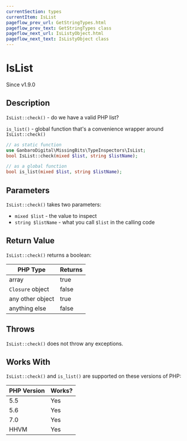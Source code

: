 ```yaml
---
currentSection: types
currentItem: IsList
pageflow_prev_url: GetStringTypes.html
pageflow_prev_text: GetStringTypes class
pageflow_next_url: IsListyObject.html
pageflow_next_text: IsListyObject class
---
```


# IsList

<div class="callout info" markdown="1">
Since v1.9.0
</div>

## Description

`IsList::check()` - do we have a valid PHP list?

`is_list()` - global function that's a convenience wrapper around `IsList::check()`

```php
// as static function
use GanbaroDigital\MissingBits\TypeInspectors\IsList;
bool IsList::check(mixed $list, string $listName);

// as a global function
bool is_list(mixed $list, string $listName);
```

## Parameters

`IsList::check()` takes two parameters:

* `mixed $list` - the value to inspect
* `string $listName` - what you call `$list` in the calling code

## Return Value

`IsList::check()` returns a boolean:

PHP Type | Returns
---------|--------
array    | true
`Closure` object | false
any other object | true
anything else | false

## Throws

`IsList::check()` does not throw any exceptions.

## Works With

`IsList::check()` and `is_list()` are supported on these versions of PHP:

PHP Version | Works?
------------|-------
5.5 | Yes
5.6 | Yes
7.0 | Yes
HHVM | Yes
